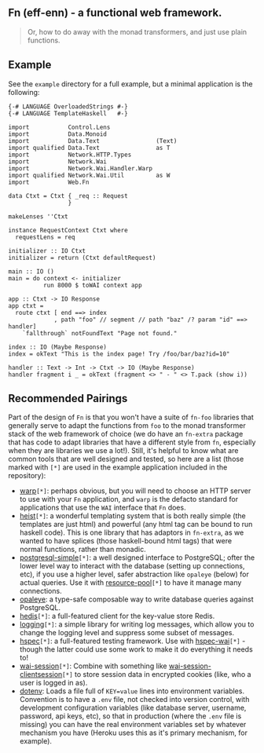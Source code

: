 ## Fn (eff-enn) - a functional web framework.

> Or, how to do away with the monad transformers, and just use plain
> functions.

## Example

See the `example` directory for a full example, but a minimal
application is the following:


```
{-# LANGUAGE OverloadedStrings #-}
{-# LANGUAGE TemplateHaskell   #-}

import           Control.Lens
import           Data.Monoid
import           Data.Text                (Text)
import qualified Data.Text                as T
import           Network.HTTP.Types
import           Network.Wai
import           Network.Wai.Handler.Warp
import qualified Network.Wai.Util         as W
import           Web.Fn

data Ctxt = Ctxt { _req :: Request
                 }

makeLenses ''Ctxt

instance RequestContext Ctxt where
  requestLens = req

initializer :: IO Ctxt
initializer = return (Ctxt defaultRequest)

main :: IO ()
main = do context <- initializer
          run 8000 $ toWAI context app

app :: Ctxt -> IO Response
app ctxt =
  route ctxt [ end ==> index
             , path "foo" // segment // path "baz" /? param "id" ==> handler]
    `fallthrough` notFoundText "Page not found."

index :: IO (Maybe Response)
index = okText "This is the index page! Try /foo/bar/baz?id=10"

handler :: Text -> Int -> Ctxt -> IO (Maybe Response)
handler fragment i _ = okText (fragment <> " - " <> T.pack (show i))

```


## Recommended Pairings

Part of the design of `Fn` is that you won't have a suite of `fn-foo`
libraries that generally serve to adapt the functions from `foo` to
the monad transformer stack of the web framework of choice (we do have
an `fn-extra` package that has code to adapt libraries that have a
different style from `fn`, especially when they are libraries we use a
lot!). Still, it's helpful to know what are common tools that are well
designed and tested, so here are a list (those marked with `[*]` are
used in the example application included in the repository):

- [warp](http://hackage.haskell.org/package/warp)`[*]`: perhaps obvious,
  but you will need to choose an HTTP server to use with your `Fn`
  application, and `warp` is the defacto standard for applications that
  use the `WAI` interface that `Fn` does.
- [heist](http://hackage.haskell.org/package/heist)`[*]`: a wonderful
  templating system that is both really simple (the templates are just
  html) and powerful (any html tag can be bound to run haskell
  code). This is one library that has adaptors in `fn-extra`, as we
  wanted to have splices (those haskell-bound html tags) that were
  normal functions, rather than monadic.
- [postgresql-simple](https://hackage.haskell.org/package/postgresql-simple)`[*]`:
  a well designed interface to PostgreSQL; ofter the lower level way
  to interact with the database (setting up connections, etc), if you
  use a higher level, safer abstraction like `opaleye` (below) for actual
  queries. Use it with
  [resource-pool](https://hackage.haskell.org/package/resource-pool)`[*]`
  to have it manage many connections.
- [opaleye](https://hackage.haskell.org/package/opaleye): a type-safe
  composable way to write database queries against PostgreSQL.
- [hedis](https://hackage.haskell.org/package/hedis)`[*]`: a full-featured
  client for the key-value store Redis.
- [logging](https://hackage.haskell.org/package/logging)`[*]`: a simple
  library for writing log messages, which allow you to change the
  logging level and suppress some subset of messages.
- [hspec](https://hackage.haskell.org/package/hspec)`[*]`: a
  full-featured testing framework. Use with
  [hspec-wai](https://hackage.haskell.org/package/hspec-wai)`[*]` -
  though the latter could use some work to make it do everything it
  needs to!
- [wai-session](https://hackage.haskell.org/package/wai-session)`[*]`:
  Combine with something like
  [wai-session-clientsession](https://hackage.haskell.org/package/wai-session-clientsession)`[*]`
  to store session data in encrypted cookies (like, who a user is
  logged in as).
- [dotenv](http://hackage.haskell.org/package/dotenv): Loads a file
  full of `KEY=value` lines into environment variables. Convention is
  to have a `.env` file, not checked into version control, with
  development configuration variables (like database server, username,
  password, api keys, etc), so that in production (where the `.env`
  file is missing) you can have the real environment variables set by
  whatever mechanism you have (Heroku uses this as it's primary
  mechanism, for example).
